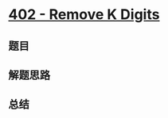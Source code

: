 # [402 - Remove K Digits](https://leetcode.com/problems/remove-k-digits/)

## 题目


## 解题思路


## 总结


